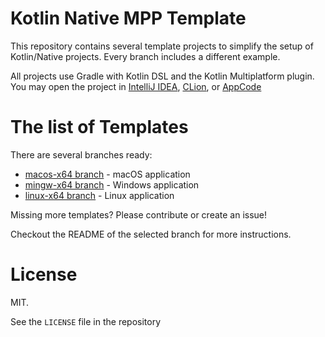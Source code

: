Kotlin Native MPP Template
==========================

This repository contains several template projects to simplify the setup of Kotlin/Native projects. Every branch includes a different example.

All projects use Gradle with Kotlin DSL and the Kotlin Multiplatform plugin. You may open the project in
[IntelliJ IDEA](https://jetbrains.com/idea),
[CLion](https://jetbrains.com/clion), or
[AppCode](https://jetbrains.com/appcode)

The list of Templates
=====================

There are several branches ready:
- [macos-x64 branch](https://github.com/jonnyzzz/kotlin-native-mpp-template/tree/macos-x64) - macOS application
- [mingw-x64 branch](https://github.com/jonnyzzz/kotlin-native-mpp-template/tree/mingw-x64) - Windows application
- [linux-x64 branch](https://github.com/jonnyzzz/kotlin-native-mpp-template/tree/linux-x64) - Linux application

Missing more templates? Please contribute or create an issue!

Checkout the README of the selected branch for more instructions.

License
=======

MIT. 

See the `LICENSE` file in the repository

